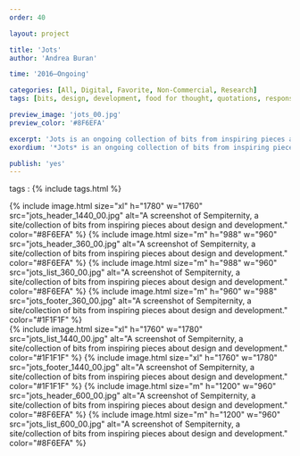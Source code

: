 ```yaml
---
order: 40

layout: project

title: 'Jots'
author: 'Andrea Buran'

time: '2016–Ongoing'

categories: [All, Digital, Favorite, Non-Commercial, Research]
tags: [bits, design, development, food for thought, quotations, responsive, site, sources]

preview_image: 'jots_00.jpg'
preview_color: '#8F6EFA'

excerpt: 'Jots is an ongoing collection of bits from inspiring pieces about design and development, jotted to recall the food-for-thought later.'
exordium: '*Jots* is an ongoing collection of bits from inspiring pieces about design and development, jotted to recall the food-for-thought later.'

publish: 'yes'
---
```


tags
: {% include tags.html %}

<div class="figures">
  {% include image.html
      size="xl"
      h="1780" w="1760"
      src="jots_header_1440_00.jpg"
      alt="A screenshot of Sempiternity, a site/collection of bits from inspiring pieces about design and development."
      color="#8F6EFA"
  %}
  {% include image.html
      size="m"
      h="988" w="960"
      src="jots_header_360_00.jpg"
      alt="A screenshot of Sempiternity, a site/collection of bits from inspiring pieces about design and development."
      color="#8F6EFA"
  %}
  {% include image.html
      size="m"
      h="988" w="960"
      src="jots_list_360_00.jpg"
      alt="A screenshot of Sempiternity, a site/collection of bits from inspiring pieces about design and development."
      color="#8F6EFA"
  %}
  {% include image.html
      size="m"
      h="960" w="988"
      src="jots_footer_360_00.jpg"
      alt="A screenshot of Sempiternity, a site/collection of bits from inspiring pieces about design and development."
      color="#1F1F1F"
  %}
</div>
<div class="figures">
    {% include image.html
        size="xl"
        h="1760" w="1780"
        src="jots_list_1440_00.jpg"
        alt="A screenshot of Sempiternity, a site/collection of bits from inspiring pieces about design and development."
        color="#1F1F1F"
    %}
    {% include image.html
        size="xl"
        h="1760" w="1780"
        src="jots_footer_1440_00.jpg"
        alt="A screenshot of Sempiternity, a site/collection of bits from inspiring pieces about design and development."
        color="#1F1F1F"
    %}
    {% include image.html
        size="m"
        h="1200" w="960"
        src="jots_header_600_00.jpg"
        alt="A screenshot of Sempiternity, a site/collection of bits from inspiring pieces about design and development."
        color="#8F6EFA"
    %}
    {% include image.html
        size="m"
        h="1200" w="960"
        src="jots_list_600_00.jpg"
        alt="A screenshot of Sempiternity, a site/collection of bits from inspiring pieces about design and development."
        color="#8F6EFA"
    %}
</div>
